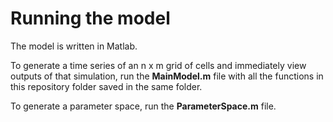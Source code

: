 # Running the model

The model is written in Matlab. 

To generate a time series of an n x m grid of cells and immediately view outputs of that simulation, run the **MainModel.m** file with all the functions in this repository folder saved 
in the same folder. 

To generate a parameter space, run the **ParameterSpace.m** file.
